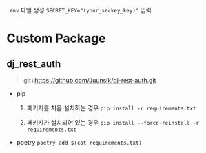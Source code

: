 
`.env` 파일 생성 
`SECRET_KEY="(your_seckey_key)"` 입력

# Custom Package

## dj_rest_auth
> git+https://github.com/Juunsik/dj-rest-auth.git
- pip
    1. 패키지를 처음 설치하는 경우
    `pip install -r requirements.txt`

    2. 패키지가 설치되어 있는 경우
    `pip install --force-reinstall -r requirements.txt`


- poetry
`poetry add $(cat requirements.txt)`